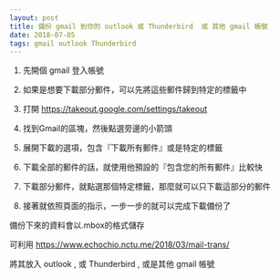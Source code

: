 ```yaml
---
layout: post
title: 備份 gmail 到你的 outlook 或 Thunderbird  或 其他 gmail 帳號
date: 2018-07-05
tags: gmail outlook Thunderbird
---
```


1. 先開個 gmail 登入帳號

2. 如果是想要下載部分郵件，可以先將這些郵件歸到特定的標籤中

2. 打開 https://takeout.google.com/settings/takeout

3. 找到Gmail的區塊，然後點選旁邊的小箭頭

4. 展開下載的選項，包含『下載所有郵件』或是特定的標籤

5. 下載全部的郵件的話，就使用他預設的『包含您的所有郵件』比較快

7. 下載部分郵件，就點選那個特定標籤，那麼就可以只下載這部分的郵件

8. 接著就依照頁面的指示，一步一步的就可以完成下載備份了

備份下來的資料會以.mbox的格式儲存

可利用 https://www.echochio.nctu.me/2018/03/mail-trans/

將其放入 outlook , 或 Thunderbird , 或是其他 gmail 帳號
